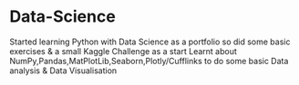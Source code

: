 # Data-Science
Started learning Python with Data Science as a portfolio so did some basic exercises & a small Kaggle Challenge as a start
Learnt about NumPy,Pandas,MatPlotLib,Seaborn,Plotly/Cufflinks to do some basic Data analysis & Data Visualisation

